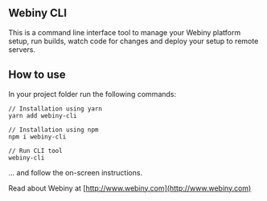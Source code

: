 Webiny CLI
----------

This is a command line interface tool to manage your Webiny platform setup, run builds, watch code for changes and deploy
your setup to remote servers.

## How to use
In your project folder run the following commands:
```
// Installation using yarn
yarn add webiny-cli

// Installation using npm
npm i webiny-cli

// Run CLI tool
webiny-cli
```
... and follow the on-screen instructions.
 
Read about Webiny at [http://www.webiny.com](http://www.webiny.com)